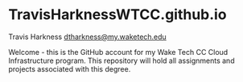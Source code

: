 # TravisHarknessWTCC.github.io

Travis Harkness 
dtharkness@my.waketech.edu

Welcome - this is the GitHub account for my Wake Tech CC Cloud Infrastructure program.
This repository will hold all assignments and projects associated with this degree.